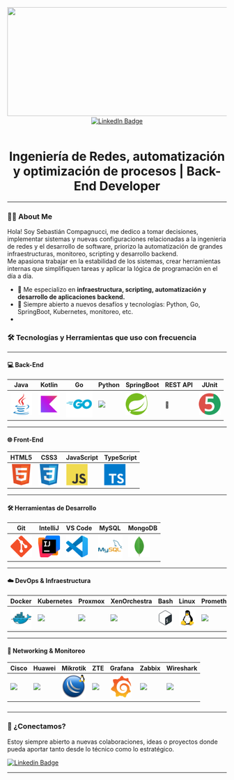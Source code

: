 <div align="center">
  <img src="https://media4.giphy.com/media/v1.Y2lkPTc5MGI3NjExemRzd3Izc3QzaGU1Y25qcXg3dW9xYjR5Z2ZhcThsZ3Y4enR0d2FqOCZlcD12MV9pbnRlcm5hbF9naWZfYnlfaWQmY3Q9Zw/26uf5EfMqWNWCLbc4/giphy.webp" height="250" width="1000"/>
  <div id="badges">
    <a href="https://www.linkedin.com/in/sebastian-compagnucci/">
      <img src="https://img.shields.io/badge/LinkedIn-blue?style=for-the-badge&logo=linkedin&logoColor=white" alt="LinkedIn Badge"/>
    </a>
  </div>
  <img src="https://komarev.com/ghpvc/?username=Hugoag03&color=blue" alt=""/>
  <h1>Ingeniería de Redes, automatización y optimización de procesos | Back-End Developer</h1>
</div>

---

### 🧑‍💻 About Me

Hola! Soy Sebastián Compagnucci, me dedico a tomar decisiones, implementar sistemas y nuevas configuraciones relacionadas a la ingenieria de redes y el desarrollo de software, priorizo la automatización de grandes infraestructuras, monitoreo, scripting y desarrollo backend.  
Me apasiona trabajar en la estabilidad de los sistemas, crear herramientas internas que simplifiquen tareas y aplicar la lógica de programación en el día a día.

- 🚀 Me especializo en **infraestructura, scripting, automatización y desarrollo de aplicaciones backend.**
- 🧠 Siempre abierto a nuevos desafíos y tecnologías: Python, Go, SpringBoot, Kubernetes, monitoreo, etc.
- 
### :hammer_and_wrench: Tecnologías y Herramientas que uso con frecuencia
---

#### 💻 Back-End

| Java | Kotlin | Go | Python | SpringBoot | REST API | JUnit |
|------|--------|----|--------|--------------|-----------|--------|
| <img src="https://github.com/devicons/devicon/blob/master/icons/java/java-original.svg" width="50"/> | <img src="https://github.com/devicons/devicon/blob/master/icons/kotlin/kotlin-original.svg" width="50"/> | <img src="https://raw.githubusercontent.com/devicons/devicon/ca28c779441053191ff11710fe24a9e6c23690d6/icons/go/go-original-wordmark.svg" width="60"/> | <img src="https://upload.wikimedia.org/wikipedia/commons/1/1f/Python_logo_01.svg" width="50"/> | <img src="https://github.com/devicons/devicon/blob/master/icons/spring/spring-original.svg" width="50"/> | 🧩 | <img src="https://github.com/devicons/devicon/blob/master/icons/junit/junit-original.svg" width="50"/> |

---

#### 🌐 Front-End

| HTML5 | CSS3 | JavaScript | TypeScript |
|-------|------|------------|-------------|
| <img src="https://github.com/devicons/devicon/blob/master/icons/html5/html5-original.svg" width="50"/> | <img src="https://github.com/devicons/devicon/blob/master/icons/css3/css3-original.svg" width="50"/> | <img src="https://github.com/devicons/devicon/blob/master/icons/javascript/javascript-original.svg" width="50"/> | <img src="https://github.com/devicons/devicon/blob/master/icons/typescript/typescript-original.svg" width="50"/> |

---

#### 🛠️ Herramientas de Desarrollo

| Git | IntelliJ | VS Code | MySQL | MongoDB |
|-----|----------|---------|--------|----------|
| <img src="https://github.com/devicons/devicon/blob/master/icons/git/git-original.svg" width="50"/> | <img src="https://github.com/devicons/devicon/blob/master/icons/intellij/intellij-original.svg" width="50"/> | <img src="https://github.com/devicons/devicon/blob/master/icons/vscode/vscode-original.svg" width="50"/> | <img src="https://github.com/devicons/devicon/blob/master/icons/mysql/mysql-original-wordmark.svg" width="55"/> | <img src="https://github.com/devicons/devicon/blob/master/icons/mongodb/mongodb-original.svg" width="50"/> |

---

#### ☁️ DevOps & Infraestructura

| Docker | Kubernetes | Proxmox | XenOrchestra | Bash | Linux |  Prometheus |
|--------|------------|---------|-------------- |------|--------|-----------|
| <img src="https://github.com/devicons/devicon/blob/master/icons/docker/docker-original.svg" width="60"/> | <img src="https://upload.wikimedia.org/wikipedia/commons/thumb/3/39/Kubernetes_logo_without_workmark.svg/2109px-Kubernetes_logo_without_workmark.svg.png" width="50"/> | <img src="https://cdn.edi-static.fr/image/upload/c_scale,dpr_auto,f_auto,q_auto,w_auto/c_limit,w_auto/v1/Img/BREVE/2024/5/460312/Veeam-finalise-support-Proxmox-alternative-VMware-F.png" width="60"/> |<img src="https://miro.medium.com/v2/resize:fit:570/1*5uI09qDsCYntxVkXDrks4g.png" width="60"/>| <img src="https://github.com/devicons/devicon/blob/master/icons/bash/bash-original.svg" width="60"/> | <img src="https://github.com/devicons/devicon/blob/master/icons/linux/linux-original.svg" width="50"/> | <img src="https://upload.wikimedia.org/wikipedia/commons/thumb/3/38/Prometheus_software_logo.svg/1200px-Prometheus_software_logo.svg.png" width="50"/> |

---

#### 📡 Networking & Monitoreo

| Cisco | Huawei | Mikrotik | ZTE | Grafana | Zabbix | Wireshark |
|-------|--------|----------|-----|---------|--------|------------|
| <img src="https://cdn4.iconfinder.com/data/icons/flat-brand-logo-2/512/cisco-512.png" width="55"/> | <img src="https://cdn.worldvectorlogo.com/logos/huawei.svg" width="55"/> | <img src="https://raw.githubusercontent.com/Vitexus/WinBox.deb/master/project-logo.png" width="55"/> | <img src="https://upload.wikimedia.org/wikipedia/commons/thumb/f/f1/ZTE_logo.svg/2560px-ZTE_logo.svg.png" width="55"/> | <img src="https://github.com/devicons/devicon/blob/master/icons/grafana/grafana-original.svg" width="50"/> | <img src="https://www.myqnap.org/wp-content/uploads/zabbix-logo.png" width="60"/> | <img src="https://preview.redd.it/custom-wireshark-icon-because-the-current-one-is-very-bad-v0-dxk87rvwzjmc1.png?auto=webp&s=29952f19fdeb8c85493bdb04265988057bd54e0b" width="60"/> |

### 
---

### 🤝 ¿Conectamos?
Estoy siempre abierto a nuevas colaboraciones, ideas o proyectos donde pueda aportar tanto desde lo técnico como lo estratégico.

[![Linkedin Badge](https://img.shields.io/badge/-Sebastián-blue?style=flat&logo=Linkedin&logoColor=white)](https://www.linkedin.com/in/sebastian-compagnucci/)

---
